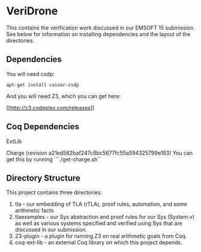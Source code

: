 VeriDrone
==========

This contains the verification work discussed in our EMSOFT 15 submission. See below for information on installing dependencies and the layout of the directories.

Dependencies
------------

You will need csdp:
```
apt-get install coinor-csdp
```

And you will need Z3, which you can get here:

[[http://z3.codeplex.com/releases]]

Coq Dependencies
----------------

ExtLib

Charge (revision a21ed562baf247c8bc5677fc55a594325799e193)
You can get this by running ```./get-charge.sh``

Directory Structure
-------------------
This project contains three directories:

1. tla - our embedding of TLA (rTLA), proof rules, automation, and some arithmetic facts
2. tlaexamples - our Sys abstraction and proof rules for our Sys (System.v) as well as various systems specified and verified using Sys that are discussed in our submission.
3. Z3-plugin - a plugin for running Z3 on real arithmetic goals from Coq.
4. coq-ext-lib - an external Coq library on which this project depends.
